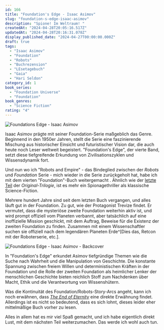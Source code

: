 ```yaml
---
id: 166
title: "Foundation's Edge - Isaac Asimov"
slug: "foundation-s-edge-isaac-asimov"
description: "Spione! Im Weltraum! "
createdAt: "2024-04-28T20:05:16.517Z"
updatedAt: "2024-04-28T20:16:31.078Z"
display_published_date: "2024-04-27T00:00:00.000Z"
draft: true
tags:
  - "Isaac Asimov"
  - "Foundation"
  - "Robots"
  - "Buchrezension"
  - "LEsetagebuch"
  - "Gaia"
  - "Hari Seldon"
category_id: 1
book_series:
  - "Foundation Universe"
  - "Foundation"
book_genres:
  - "Science Fiction"
rating: "4"
---
```


![Foundations Edge - Isaac Asimov](https://res.cloudinary.com/dlsll9dkn/image/upload/v1714326301/asimov_foundations_edge_frontcover_ace42171f0.jpg)


Isaac Asimov prägte mit seiner Foundation-Serie maßgeblich das Genre. Beginnend in den 1950er Jahren, stellt die Serie eine faszinierende Mischung aus historischer Einsicht und futuristischer Vision dar, die auch heute noch Leser weltweit begeistert. "Foundation's Edge", der vierte Band, setzt diese tiefgreifende Erkundung von Zivilisationszyklen und Wissensdynamik fort.

Und nun wo ich "Robots and Empire" - das Bindeglied zwischen der _Robots_ und _Foundation_ Serie - mich wieder in die Serie zurückgeholt hat, habe ich  mit dem vierten "Foundation"-Buch weitergemacht . Ähnlich wie der [letzte Teil](https://www.flore.nz/blog/zweite-foundation-isaac-asimov-foundation-3) der _Original-Trilogie_, ist es mehr ein Spionagethriller als klassische Science-Fiction. 

<!--more-->

Mehrere hundert Jahre sind seit dem letzten Buch vergangen, und alles läuft gut in der Foundation. Zu gut, wie der Protagonist Trevize findet. Er vermutet, dass die mysteriöse zweite Foundation weiterhin aktiv ist, und wird prompt offiziell vom Planeten verbannt, aber tatsächlich auf eine inoffizielle Mission geschickt, mit dem Auftrag, Beweise für die Existenz der zweiten Foundation zu finden. Zusammen mit einem Wissenschaftler suchen sie offiziell nach dem legendären Planeten Erde^[Dies das, Retcon mit der Roboterserie, etc.].

![Foundations Edge - Isaac Asimov - Backcover](https://res.cloudinary.com/dlsll9dkn/image/upload/v1714326301/asimov_foundations_edge_backcover_ddbaf9feaa.jpg)

In "Foundation's Edge" erkundet Asimov tiefgründige Themen wie die Suche nach Wahrheit und die Manipulation von Geschichte. Die konstante Spannung zwischen freiem Willen und deterministischen Kräften in der Foundation und die Rolle der zweiten Foundation als heimlicher Lenker der menschlichen Geschichte bieten reichlich Stoff zum Nachdenken über Macht, Ethik und die Verantwortung von Wissenshütern.

Was die Kontinuität des Foundation/Robots-Story-Arcs angeht, kann ich noch erwähnen, dass _[The End of Eternity](https://www.flore.nz/blog/the-end-of-eternity-isaac-asimov/)_ eine direkte Erwähnung findet. Allerdings ist es nicht so bedeutend, dass es sich lohnt, dieses leider eher mittelmäßige Buch vorher zu lesen.

Alles in allem hat es mir viel Spaß gemacht, und ich habe eigentlich direkt Lust, mit dem nächsten Teil weiterzumachen. Das werde ich wohl auch tun.